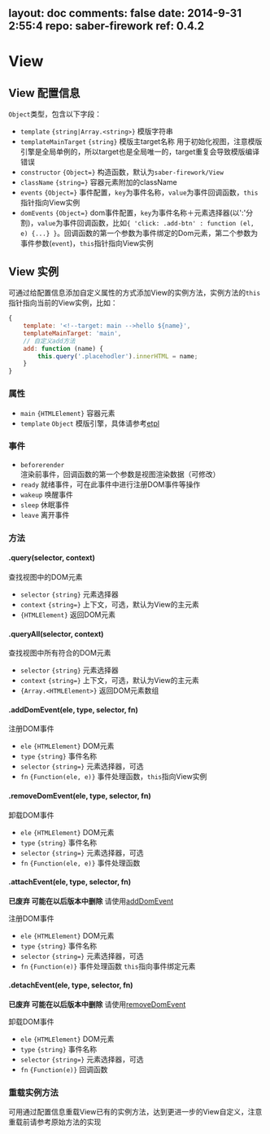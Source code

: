 layout: doc
comments: false
date: 2014-9-31 2:55:4
repo: saber-firework
ref: 0.4.2
---

# View

## View 配置信息

`Object`类型，包含以下字段：

* `template` `{string|Array.<string>}` 模版字符串
* `templateMainTarget` `{string}` 模版主target名称 用于初始化视图，注意模版引擎是全局单例的，所以target也是全局唯一的，target重复会导致模版编译错误
* `constructor` `{Object=}` 构造函数，默认为`saber-firework/View`
* `className` `{string=}` 容器元素附加的className
* `events` `{Object=}` 事件配置，`key`为事件名称，`value`为事件回调函数，`this`指针指向View实例
* `domEvents` `{Object=}` dom事件配置，`key`为事件名称＋元素选择器(以':'分割)，`value`为事件回调函数，比如`{ 'click: .add-btn' : function (el, e) {...} }`。回调函数的第一个参数为事件绑定的Dom元素，第二个参数为事件参数(`event`)，`this`指针指向View实例


## View 实例

可通过给配置信息添加自定义属性的方式添加View的实例方法，实例方法的`this`指针指向当前的View实例，比如：

```javascript
{
    template: '<!--target: main -->hello ${name}',
    templateMainTarget: 'main',
    // 自定义add方法
    add: function (name) {
        this.query('.placehodler').innerHTML = name;
    }
}
```

### 属性

* `main` `{HTMLElement}` 容器元素
* `template` `Object` 模版引擎，具体请参考[etpl](https://github.com/ecomfe/etpl)

### 事件

* `beforerender` 渲染前事件，回调函数的第一个参数是视图渲染数据（可修改）
* `ready` 就绪事件，可在此事件中进行注册DOM事件等操作
* `wakeup` 唤醒事件
* `sleep` 休眠事件
* `leave` 离开事件

### 方法

#### .query(selector, context)

查找视图中的DOM元素

* `selector` `{string}` 元素选择器
* `context` `{string=}` 上下文，可选，默认为View的主元素
* `{HTMLElement}` 返回DOM元素

#### .queryAll(selector, context)

查找视图中所有符合的DOM元素

* `selector` `{string}` 元素选择器
* `context` `{string=}` 上下文，可选，默认为View的主元素
* `{Array.<HTMLElement>}` 返回DOM元素数组

#### .addDomEvent(ele, type, selector, fn)

注册DOM事件

* `ele` `{HTMLElement}` DOM元素
* `type` `{string}` 事件名称
* `selector` `{string=}` 元素选择器，可选
* `fn` `{Function(ele, e)}` 事件处理函数，`this`指向View实例

#### .removeDomEvent(ele, type, selector, fn)

卸载DOM事件

* `ele` `{HTMLElement}` DOM元素
* `type` `{string}` 事件名称
* `selector` `{string=}` 元素选择器，可选
* `fn` `{Function(ele, e)}` 事件处理函数

#### .attachEvent(ele, type, selector, fn)

__已废弃 可能在以后版本中删除__ 请使用[addDomEvent](#adddomeventele-type-selector-fn)

注册DOM事件

* `ele` `{HTMLElement}` DOM元素
* `type` `{string}` 事件名称
* `selector` `{string=}` 元素选择器，可选
* `fn` `{Function(e)}` 事件处理函数 `this`指向事件绑定元素

#### .detachEvent(ele, type, selector, fn)

__已废弃 可能在以后版本中删除__ 请使用[removeDomEvent](#removedomeventele-type-selector-fn)

卸载DOM事件

* `ele` `{HTMLElement}` DOM元素
* `type` `{string}` 事件名称
* `selector` `{string=}` 元素选择器，可选
* `fn` `{Function(e)}` 回调函数

### 重载实例方法

可用通过配置信息重载View已有的实例方法，达到更进一步的View自定义，注意重载前请参考原始方法的实现
